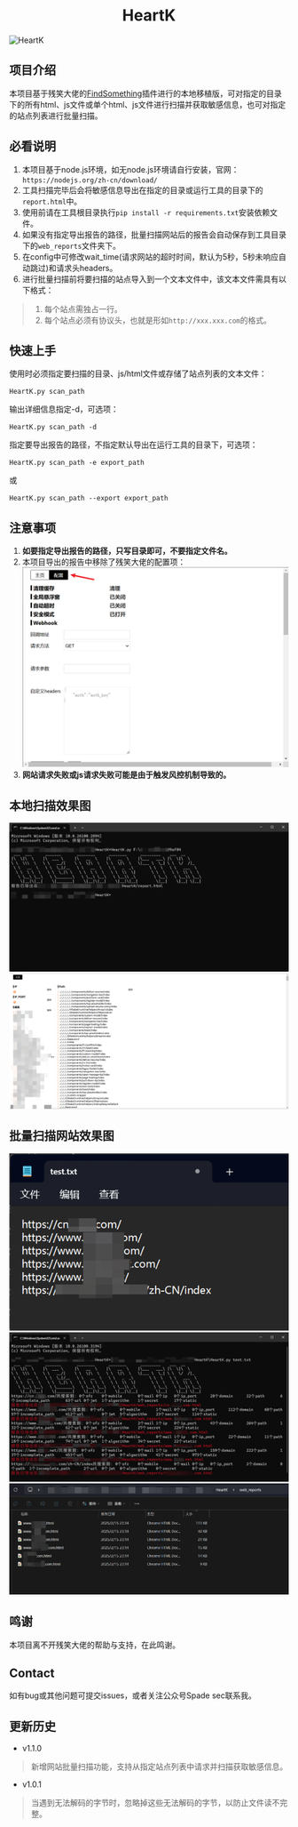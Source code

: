 <h1 align="center">HeartK</h1>

![HeartK](https://socialify.git.ci/0xsdeo/HeartK/image?description=1&font=Jost&forks=1&logo=https%3A%2F%2Favatars.githubusercontent.com%2Fu%2F174475975%3Fv%3D4&owner=1&pattern=Floating+Cogs&stargazers=1&theme=Dark)

## 项目介绍

本项目基于残笑大佬的<a href="https://github.com/momosecurity/FindSomething">FindSomething</a>插件进行的本地移植版，可对指定的目录下的所有html、js文件或单个html、js文件进行扫描并获取敏感信息，也可对指定的站点列表进行批量扫描。

## 必看说明

1. 本项目基于node.js环境，如无node.js环境请自行安装，官网：`https://nodejs.org/zh-cn/download/`
2. 工具扫描完毕后会将敏感信息导出在指定的目录或运行工具的目录下的`report.html`中。
3. 使用前请在工具根目录执行`pip install -r requirements.txt`安装依赖文件。
4. 如果没有指定导出报告的路径，批量扫描网站后的报告会自动保存到工具目录下的`web_reports`文件夹下。
5. 在config中可修改wait_time(请求网站的超时时间，默认为5秒，5秒未响应自动跳过)和请求头headers。
6. 进行批量扫描前将要扫描的站点导入到一个文本文件中，该文本文件需具有以下格式：
> 1. 每个站点需独占一行。
> 2. 每个站点必须有协议头，也就是形如`http://xxx.xxx.com`的格式。

## 快速上手

使用时必须指定要扫描的目录、js/html文件或存储了站点列表的文本文件：
```shell
HeartK.py scan_path
```

输出详细信息指定-d，可选项：
```shell
HeartK.py scan_path -d
```

指定要导出报告的路径，不指定默认导出在运行工具的目录下，可选项：
```shell
HeartK.py scan_path -e export_path
```
或
```shell
HeartK.py scan_path --export export_path
```

## 注意事项

1. **如要指定导出报告的路径，只写目录即可，不要指定文件名。**
2. 本项目导出的报告中移除了残笑大佬的配置项：
![1737379288373](image/README/1737379288373.png)
3. **网站请求失败或js请求失败可能是由于触发风控机制导致的。**

## 本地扫描效果图

![1737378610051](image/README/1737378610051.png)
![1737378564084](image/README/1737378564084.png)

## 批量扫描网站效果图

![1739632689415](image/README/1739632689415.png)
![1739632646313](image/README/1739632646313.png)
![1739632731222](image/README/1739632731222.png)

## 鸣谢

本项目离不开残笑大佬的帮助与支持，在此鸣谢。

## Contact

如有bug或其他问题可提交issues，或者关注公众号Spade sec联系我。

## 更新历史

- v1.1.0

> 新增网站批量扫描功能，支持从指定站点列表中请求并扫描获取敏感信息。

- v1.0.1

> 当遇到无法解码的字节时，忽略掉这些无法解码的字节，以防止文件读不完整。